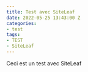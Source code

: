 ```yaml
---
title: Test avec SiteLeaf
date: 2022-05-25 13:43:00 Z
categories:
- test
tags:
- TEST
- SiteLeaf
---
```


Ceci est un test avec SiteLeaf